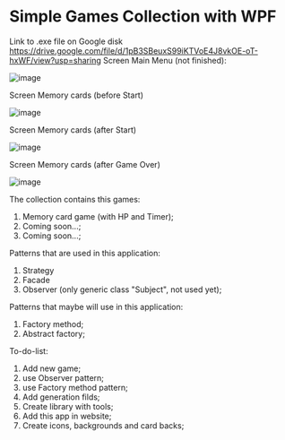 # Simple Games Collection with WPF
Link to .exe file on Google disk
https://drive.google.com/file/d/1pB3SBeuxS99iKTVoE4J8vkOE-oT-hxWF/view?usp=sharing
Screen Main Menu (not finished):

![image](https://github.com/Artemio12/SimpleGamesCollectionWPF/assets/59345054/579c10e4-11bd-493a-bb96-fd74bae6468e)

Screen Memory cards (before Start)

![image](https://github.com/Artemio12/SimpleGamesCollectionWPF/assets/59345054/4d98e8c8-bd0b-4cab-94b6-88201462f01c)

Screen Memory cards (after Start)

![image](https://github.com/Artemio12/SimpleGamesCollectionWPF/assets/59345054/5232f944-3471-43fa-ace2-fde127bf3172)

Screen Memory cards (after Game Over)

![image](https://github.com/Artemio12/SimpleGamesCollectionWPF/assets/59345054/680f3234-751f-4e1e-828c-e08b27436753)

The collection contains this games:
1. Memory card game (with HP and Timer);
2. Coming soon...;
3. Coming soon...;
   
Patterns that are used in this application:
1. Strategy
2. Facade
3. Observer (only generic class "Subject", not used yet);

Patterns that maybe will use in this application:
1. Factory method;
2. Abstract factory;

To-do-list:
1. Add new game;
2. use Observer pattern;
3. use Factory method pattern;
4. Add generation filds;
5. Create library with tools;
6. Add this app in website;
7. Create icons, backgrounds and card backs;

